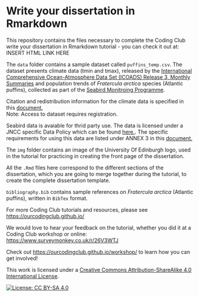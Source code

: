 # Write your dissertation in Rmarkdown

This repository contains the files necessary to complete the Coding Club write your dissertation in Rmarkdown tutorial - you can check it out at:
INSERT HTML LINK HERE 

The `data` folder contains a sample dataset called `puffins_temp.csv`. The dataset presents climate data (tmin and tmax), released by the [International Comprehensive Ocean-Atmosphere Data Set (ICOADS) Release 3, Monthly Summaries](https://rda.ucar.edu/datasets/ds548.1/) and population trends of *Fratercula arctica* species (Atlantic puffins), collected as part of the [Seabird Monitroing Programme](http://jncc.defra.gov.uk/page-1550). 

Citation and redistribution information for the climate data is specified in this [document.](https://rda.ucar.edu/datasets/ds548.1/docs/R3.0-citation.pdf)  
Note: Access to dataset requires registration.

Seabird data is avaiable for thrid party use. The data is licensed under a JNCC specific Data Policy which can be found [here.](http://jncc.defra.gov.uk/pdf/SMP_DataAccessPolicy.pdf). The specific requirements for using this data are listed under ANNEX 3 in this [document.](http://jncc.defra.gov.uk/pdf/SMP%20Statement%20of%20Intent%20-%20final.pdf)

The `img` folder contains an image of the University Of Edinburgh logo, used in the tutorial for practicing in creating the front page of the dissertation. 

All the `.Rmd` files here correspond to the different sections of the dissertation, which you are going to merge together during the tutorial, to create the complete dissertation template. 

`bibliography.bib` contains sample references on *Fratercula arctica* (Atlantic puffins), written in `BibTex` format.

For more Coding Club tutorials and resources, please see 
https://ourcodingclub.github.io/

We would love to hear your feedback on the tutorial, whether you did it at a Coding Club workshop or online: 
https://www.surveymonkey.co.uk/r/26V3WTJ

Check out https://ourcodingclub.github.io/workshop/ to learn how you can get involved!

This work is licensed under a [Creative Commons Attribution-ShareAlike 4.0 International License](https://creativecommons.org/licenses/by-sa/4.0/).

[![License: CC BY-SA 4.0](https://licensebuttons.net/l/by-sa/4.0/80x15.png)](https://creativecommons.org/licenses/by-sa/4.0/)

